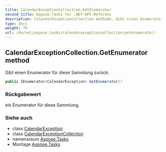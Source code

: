 ```yaml
---
title: CalendarExceptionCollection.GetEnumerator
second_title: Aspose.Tasks für .NET-API-Referenz
description: CalendarExceptionCollection methode. Gibt einen Enumerator für diese Sammlung zurück.
type: docs
weight: 70
url: /de/net/aspose.tasks/calendarexceptioncollection/getenumerator/
---
```

## CalendarExceptionCollection.GetEnumerator method

Gibt einen Enumerator für diese Sammlung zurück.

```csharp
public IEnumerator<CalendarException> GetEnumerator()
```

### Rückgabewert

ein Enumerator für diese Sammlung.

### Siehe auch

* class [CalendarException](../../calendarexception/)
* class [CalendarExceptionCollection](../)
* namensraum [Aspose.Tasks](../../calendarexceptioncollection/)
* Montage [Aspose.Tasks](../../../)


